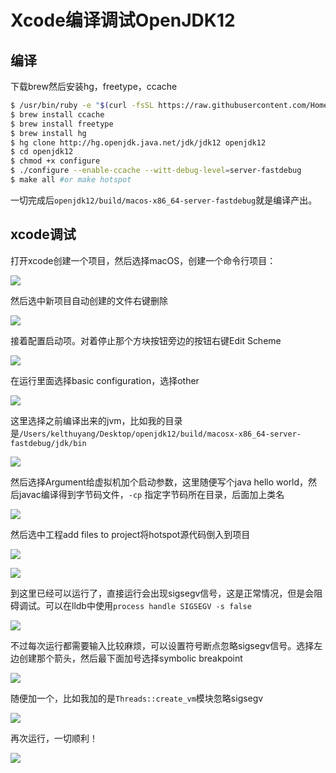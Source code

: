 # Xcode编译调试OpenJDK12

## 编译
下载brew然后安装hg，freetype，ccache
```bash
$ /usr/bin/ruby -e "$(curl -fsSL https://raw.githubusercontent.com/Homebrew/install/master/install)"
$ brew install ccache
$ brew install freetype
$ brew install hg
$ hg clone http://hg.openjdk.java.net/jdk/jdk12 openjdk12
$ cd openjdk12
$ chmod +x configure
$ ./configure --enable-ccache --witt-debug-level=server-fastdebug
$ make all #or make hotspot
```
一切完成后`openjdk12/build/macos-x86_64-server-fastdebug`就是编译产出。

## xcode调试
打开xcode创建一个项目，然后选择macOS，创建一个命令行项目：

![](building_osx/proj1.png)

然后选中新项目自动创建的文件右键删除

![](building_osx/proj2.png)

接着配置启动项。对着停止那个方块按钮旁边的按钮右键Edit Scheme

![](building_osx/proj3.png)

在运行里面选择basic configuration，选择other

![](building_osx/proj4.png)

这里选择之前编译出来的jvm，比如我的目录是`/Users/kelthuyang/Desktop/openjdk12/build/macosx-x86_64-server-fastdebug/jdk/bin`

![](building_osx/proj5.png)

然后选择Argument给虚拟机加个启动参数，这里随便写个java hello world，然后javac编译得到字节码文件，`-cp` 指定字节码所在目录，后面加上类名

![](building_osx/proj6.png)

然后选中工程add files to project将hotspot源代码倒入到项目

![](building_osx/proj7.png)

![](building_osx/proj8.png)


到这里已经可以运行了，直接运行会出现sigsegv信号，这是正常情况，但是会阻碍调试。可以在lldb中使用`process handle SIGSEGV -s false`

![](building_osx/proj9.png)

不过每次运行都需要输入比较麻烦，可以设置符号断点忽略sigsegv信号。选择左边创建那个箭头，然后最下面加号选择symbolic breakpoint

![](building_osx/proj10.png)

随便加一个，比如我加的是`Threads::create_vm`模块忽略sigsegv

![](building_osx/proj11.png)

再次运行，一切顺利！

![](building_osx/proj12.png)